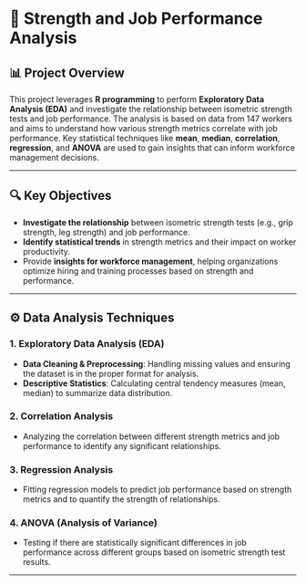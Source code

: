 # 💪 Strength and Job Performance Analysis  

## 📊 Project Overview  
This project leverages **R programming** to perform **Exploratory Data Analysis (EDA)** and investigate the relationship between isometric strength tests and job performance. The analysis is based on data from 147 workers and aims to understand how various strength metrics correlate with job performance. Key statistical techniques like **mean**, **median**, **correlation**, **regression**, and **ANOVA** are used to gain insights that can inform workforce management decisions.

---

## 🔍 Key Objectives  
- **Investigate the relationship** between isometric strength tests (e.g., grip strength, leg strength) and job performance.  
- **Identify statistical trends** in strength metrics and their impact on worker productivity.  
- Provide **insights for workforce management**, helping organizations optimize hiring and training processes based on strength and performance.

---

## ⚙️ Data Analysis Techniques  

### 1. **Exploratory Data Analysis (EDA)**  
   - **Data Cleaning & Preprocessing**: Handling missing values and ensuring the dataset is in the proper format for analysis.  
   - **Descriptive Statistics**: Calculating central tendency measures (mean, median) to summarize data distribution.

### 2. **Correlation Analysis**  
   - Analyzing the correlation between different strength metrics and job performance to identify any significant relationships.

### 3. **Regression Analysis**  
   - Fitting regression models to predict job performance based on strength metrics and to quantify the strength of relationships.

### 4. **ANOVA (Analysis of Variance)**  
   - Testing if there are statistically significant differences in job performance across different groups based on isometric strength test results.

---
